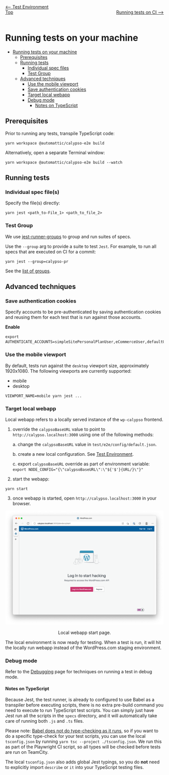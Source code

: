 <div style="width:454%; float:left" align="left"><a href="./test_environment.md"><-- Test Environment</a> </div>
<div style="width: 5%; float:left" align="center"><a href="./../README.md">Top</a></div>
<div style="width: 45%; float:right"align="right"><a href="./tests_ci.md">Running tests on CI --></a> </div>

<br><br>

# Running tests on your machine

<!-- TOC -->

- [Running tests on your machine](#running-tests-on-your-machine)
  - [Prerequisites](#prerequisites)
  - [Running tests](#running-tests)
    - [Individual spec files](#individual-spec-files)
    - [Test Group](#test-group)
  - [Advanced techniques](#advanced-techniques)
    - [Use the mobile viewport](#use-the-mobile-viewport)
    - [Save authentication cookies](#save-authentication-cookies)
    - [Target local webapp](#target-local-webapp)
    - [Debug mode](#debug-mode)
      - [Notes on TypeScript](#notes-on-typescript)

<!-- /TOC -->

## Prerequisites

Prior to running any tests, transpile TypeScript code:

```
yarn workspace @automattic/calypso-e2e build
```

Alternatively, open a separate Terminal window:

```
yarn workspace @automattic/calypso-e2e build --watch
```

## Running tests

### Individual spec file(s)

Specify the file(s) directly:

```
yarn jest <path_to-File_1> <path_to_file_2>
```

### Test Group

We use [jest-runner-groups](https://github.com/eugene-manuilov/jest-runner-groups) to group and run suites of specs.

Use the `--group` arg to provide a suite to test `Jest`. For example, to run all specs that are executed on CI for a commit:

```
yarn jest --group=calypso-pr
```

See the [list of groups](docs/overview.md#what-is-tested).

## Advanced techniques

### Save authentication cookies

Specify accounts to be pre-authenticated by saving authentication cookies and reusing them for each test that is run against those accounts.

**Enable**

```
export AUTHENTICATE_ACCOUNTS=simpleSitePersonalPlanUser,eCommerceUser,defaultUser
```

### Use the mobile viewport

By default, tests run against the `desktop` viewport size, approximately 1920x1080. The following viewports are currently supported:
- mobile
- desktop

```
VIEWPORT_NAME=mobile yarn jest ...
```

### Target local webapp

Local webapp refers to a locally served instance of the `wp-calypso` frontend.

1. override the `calypsoBaseURL` value to point to `http://calypso.localhost:3000` using one of the following methods:

   a. change the `calypsoBaseURL` value in `test/e2e/config/default.json`.

   b. create a new local configuration. See [Test Environment](./test_environment.md#local-configs).

   c. export `calypsoBaseURL` override as part of environment variable: `export NODE_CONFIG="{\"calypsoBaseURL\":\"${'$'}{URL/}\"}"`

2. start the webapp:

```shell
yarn start
```

3. once webapp is started, open `http://calypso.localhost:3000` in your browser.

![](./resources/calypso-local-webapp-start-screen.png)
<sup><center>Local webapp start page.</center></sup>

The local environment is now ready for testing. When a test is run, it will hit the locally run webapp instead of the WordPress.com staging environment.

### Debug mode

Refer to the [Debugging](debugging.md) page for techniques on running a test in debug mode.

#### Notes on TypeScript

Because Jest, the test runner, is already to configured to use Babel as a transpiler before executing scripts, there is no extra pre-build command you need to execute to run TypeScript test scripts. You can simply just have Jest run all the scripts in the `specs` directory, and it will automatically take care of running both `.js` and `.ts` files.

Please note: [Babel does not do type-checking as it runs](https://jestjs.io/docs/getting-started#using-typescript), so if you want to do a specific type-check for your test scripts, you can use the local `tsconfig.json` by running `yarn tsc --project ./tsconfig.json`. We run this as part of the Playwright CI script, so all types will be checked before tests are run on TeamCity.

The local `tsconfig.json` also adds global Jest typings, so you do **not** need to explicitly import `describe` or `it` into your TypeScript testing files.
